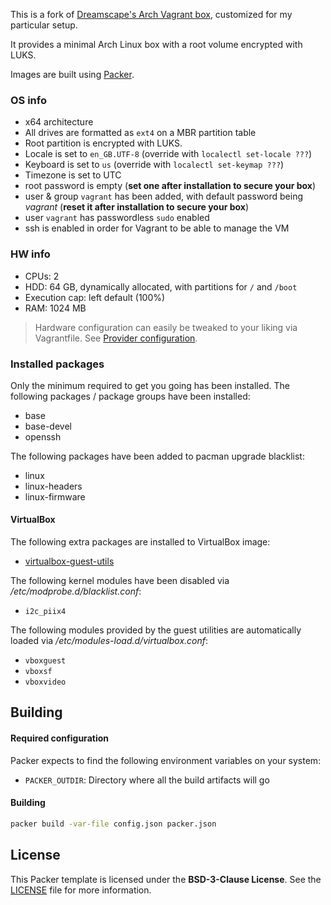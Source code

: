 This is a fork of [Dreamscape's Arch Vagrant
box](https://github.com/Dreamscapes/atlas-archlinux), customized for my
particular setup.

It provides a minimal Arch Linux box with a root volume encrypted with LUKS.

Images are built using [Packer](https://www.packer.io).

### OS info

- x64 architecture
- All drives are formatted as `ext4` on a MBR partition table
- Root partition is encrypted with LUKS.
- Locale is set to `en_GB.UTF-8` (override with `localectl set-locale ???`)
- Keyboard is set to `us` (override with `localectl set-keymap ???`)
- Timezone is set to UTC
- root password is empty (**set one after installation to secure your box**)
- user & group `vagrant` has been added, with default password being *vagrant* (**reset it after installation to secure your box**)
- user `vagrant` has passwordless `sudo` enabled
- ssh is enabled in order for Vagrant to be able to manage the VM

### HW info

- CPUs: 2
- HDD: 64 GB, dynamically allocated, with partitions for `/` and `/boot`
- Execution cap: left default (100%)
- RAM: 1024 MB

> Hardware configuration can easily be tweaked to your liking via Vagrantfile. See [Provider configuration](https://docs.vagrantup.com/v2/providers/configuration.html).

### Installed packages

Only the minimum required to get you going has been installed. The following packages / package groups have been installed:

- base
- base-devel
- openssh

The following packages have been added to pacman upgrade blacklist:

- linux
- linux-headers
- linux-firmware

#### VirtualBox

The following extra packages are installed to VirtualBox image:

- [virtualbox-guest-utils](https://www.archlinux.org/packages/community/x86_64/virtualbox-guest-utils)

The following kernel modules have been disabled via */etc/modprobe.d/blacklist.conf*:

- `i2c_piix4`

The following modules provided by the guest utilities are automatically loaded via */etc/modules-load.d/virtualbox.conf*:

- `vboxguest`
- `vboxsf`
- `vboxvideo`

## Building

#### Required configuration

Packer expects to find the following environment variables on your system:

- `PACKER_OUTDIR`: Directory where all the build artifacts will go

#### Building

```bash
packer build -var-file config.json packer.json
```

## License

This Packer template is licensed under the **BSD-3-Clause License**. See the [LICENSE](LICENSE) file for more information.
